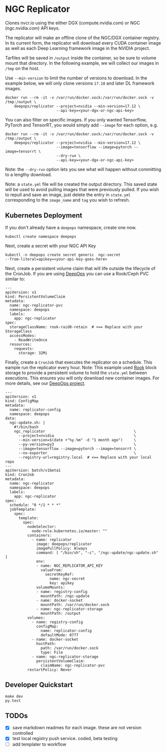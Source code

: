 # NGC Replicator

Clones nvcr.io using the either DGX (compute.nvidia.com) or NGC (ngc.nvidia.com)
API keys.

The replicator will make an offline clone of the NGC/DGX container registry.
In its current form, the replicator will download every CUDA container image as
well as each Deep Learning framework image in the NVIDIA project.

Tarfiles will be saved in `/output` inside the container, so be sure to volume
mount that directory. In the following example, we will collect our images in
`/tmp` on the host.

Use `--min-version` to limit the number of versions to download.  In the example
below, we will only clone versions `17.10` and later DL framework images.

```
docker run --rm -it -v /var/run/docker.sock:/var/run/docker.sock -v /tmp:/output \
    deepops/replicator --project=nvidia --min-version=17.12 \
                       --api-key=<your-dgx-or-ngc-api-key>
```

You can also filter on specific images.  If you only wanted Tensorflow, PyTorch
and TensorRT, you would simply add `--image` for each option, e.g.

```
docker run --rm -it -v /var/run/docker.sock:/var/run/docker.sock -v /tmp:/output \
    deepops/replicator --project=nvidia --min-version=17.12 \
                       --image=tensorflow --image=pytorch --image=tensorrt \
                       --dry-run \
                       --api-key=<your-dgx-or-ngc-api-key>
```

Note: the `--dry-run` option lets you see what will happen without committing
to a lengthy download.

Note: a `state.yml` file will be created the output directory.  This saved state will be used to
avoid pulling images that were previously pulled.  If you wish to repull and save an image, just
delete the entry in `state.yml` corresponding to the `image_name` and `tag` you wish to refresh.

## Kubernetes Deployment

If you don't already have a `deepops` namespace, create one now.

```
kubectl create namespace deepops
```

Next, create a secret with your NGC API Key

```
kubectl -n deepops create secret generic  ngc-secret
--from-literal=apikey=<your-api-key-goes-here>
```

Next, create a persistent volume claim that will life outside the lifecycle of the CronJob. If
you are using [DeepOps](https://github.com/nvidia/deepops) you can use a Rook/Ceph PVC similar
to:

```
---
apiVersion: v1
kind: PersistentVolumeClaim
metadata:
  name: ngc-replicator-pvc
  namespace: deepops
  labels:
    app: ngc-replicator
spec:
  storageClassName: rook-raid0-retain  # <== Replace with your StorageClass
  accessModes:
    - ReadWriteOnce
  resources:
    requests:
      storage: 32Mi
```

Finally, create a `CronJob` that executes the replicator on a schedule.  This
eample run the replicator every hour.  Note: This example used 
[Rook](https://rook.io) block storage to provide a persistent volume to hold the
`state.yml` between executions.  This ensures you will only download new
container images. For more details, see our [DeepOps
project](https://github.com/nvidia/deepops).

```
---
apiVersion: v1
kind: ConfigMap
metadata:
  name: replicator-config
  namespace: deepops
data:
  ngc-update.sh: |
    #!/bin/bash
    ngc_replicator                                        \
      --project=nvidia                                    \
      --min-version=$(date +"%y.%m" -d "1 month ago")     \
      --py-version=py3                                    \
      --image=tensorflow --image=pytorch --image=tensorrt \
      --no-exporter                                       \
      --registry-url=registry.local  # <== Replace with your local repo
---
apiVersion: batch/v1beta1
kind: CronJob
metadata:
  name: ngc-replicator
  namespace: deepops
  labels:
    app: ngc-replicator
spec:
  schedule: "0 */1 * * *"
  jobTemplate:
    spec:
      template:
        spec:
          nodeSelector:
            node-role.kubernetes.io/master: ""
          containers:
            - name: replicator
              image: deepops/replicator
              imagePullPolicy: Always
              command: [ "/bin/sh", "-c", "/ngc-update/ngc-update.sh" ]
              env:
              - name: NGC_REPLICATOR_API_KEY
                valueFrom:
                  secretKeyRef:
                    name: ngc-secret
                    key: apikey
              volumeMounts:
              - name: registry-config
                mountPath: /ngc-update
              - name: docker-socket
                mountPath: /var/run/docker.sock
              - name: ngc-replicator-storage
                mountPath: /output
          volumes:
            - name: registry-config
              configMap:
                name: replicator-config
                defaultMode: 0777
            - name: docker-socket
              hostPath:
                path: /var/run/docker.sock
                type: File
            - name: ngc-replicator-storage
              persistentVolumeClaim:
                claimName: ngc-replicator-pvc
          restartPolicy: Never
```

## Developer Quickstart

```
make dev
py.test
```

## TODOs

- [x] save markdown readmes for each image.  these are not version controlled
- [x] test local registry push service.  coded, beta testing
- [ ] add templater to workflow
